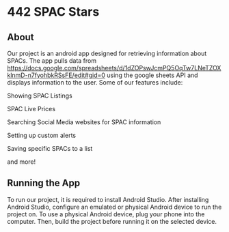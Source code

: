 # 442 SPAC Stars


## About

Our project is an android app designed for retrieving information about SPACs.
The app pulls data from https://docs.google.com/spreadsheets/d/1dZOPswJcmPQ5OqTw7LNeTZOXklnmD-n7fyohbkRSsFE/edit#gid=0 using the google sheets API and displays information to the user. Some of our features include:

Showing SPAC Listings

SPAC Live Prices

Searching Social Media websites for SPAC information

Setting up custom alerts

Saving specific SPACs to a list

and more!

## Running the App
To run our project, it is required to install Android Studio.
After installing Android Studio, configure an emulated or physical Android device to run the project on.
To use a physical Android device, plug your phone into the computer.
Then, build the project before running it on the selected device.
